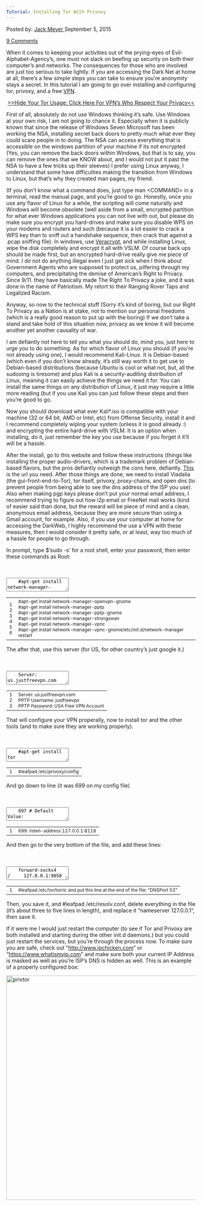 ```yaml
---
Tutorial: Installing Tor With Privoxy
---
```

<article class="post-listing post-10263 post type-post status-publish format-standard has-post-thumbnail hentry  tag-installing tag-privoxy tag-tor tag-tutorial">
<div class="post-inner">
<span>Posted by: <a href="https://www.deepdotweb.com/author/jackmeyer/" title="">Jack Meyer </a></span>
<span>September 5, 2015</span>

<span><a href="https://www.deepdotweb.com/2015/09/05/tutorial-installing-tor-with-privoxy/#comments">9 Comments</a></span>


<p>When it comes to keeping your activities out of the prying-eyes of Evil-Alphabet-Agency&#8217;s, one must not slack on beefing up security on both their computer&#8217;s and networks. The consequences for those who are involved are just too serious to take lightly. If you are accessing the Dark Net at home at all, there&#8217;s a few simple steps you can take to ensure you&#8217;re anonymity stays a secret. In this tutorial I am going to go over installing and configuring tor, privoxy, and a free <a href="https://www.deepdotweb.com/vpn-comparison-chart/">VPN</a>.</p>
<p style="text-align: center;"><a href="https://www.deepdotweb.com/vpn-comparison-chart/">&gt;&gt;Hide Your Tor Usage: Click Here For VPN&#8217;s Who Respect Your Privacy&lt;&lt;</a></p>
<p>First of all, absolutely do not use Windows thinking it&#8217;s safe. Use Windows at your own risk, I am not going to chance it. Especially when it is publicly known that since the release of Windows Seven Microsoft has been working the NSA, installing secret back doors to pretty much what ever they could scare people in to doing. The NSA can access everything that is accessible on the windows partition of your machine if its not encrypted (Yes, you can remove the back doors within Windows, but that is to say, you can remove the ones that we KNOW about, and I would not put it past the NSA to have a few tricks up their sleeves) I prefer using Linux anyway, I understand that some have difficulties making the transition from Windows to Linux, but that&#8217;s why they created man pages, my friend.</p>
<p>(If you don&#8217;t know what a command does, just type man &lt;COMMAND&gt; in a terminal, read the manual page, and you&#8217;re good to go. Honestly, once you use any flavor of Linux for a while, the scripting will come naturally and Windows will become obsolete (well aside from a small, encrypted partition for what ever Windows applications you can not live with out, but please do make sure you encrypt you hard-drives and make sure you disable WPS on your modems and routers and such (because it is a lot easier to crack a WPS key than to sniff out a handshake sequence, then crack that against a .pcap sniffing file). In windows, use <a href="http://www.deepdotweb.com/2015/02/09/veracrypt-tutorial-how-to-encrypt-usb-drive/">Veracrypt</a>, and while installing Linux, wipe the disk completely and encrypt it all with VSLM. Of course back ups should be made first, but an encrypted hard-drive really give me piece of mind. I do not do anything illegal even I just get sick when I think about Government Agents who are supposed to protect us, pilfering through my computers, and precipitating the demise of American&#8217;s Right to Privacy. Since 9/11. they have basically made The Right To Privacy a joke, and it was done in the name of Patriotism. My retort to their Ranging Rover Taps and Legalized Racism.</p>
<p>Anyway, so now to the technical stuff (Sorry it&#8217;s kind of boring, but our Right To Privacy as a Nation is at stake, not to mention our personal freedoms (which is a really good reason to put up with the boring) If we don&#8217;t take a stand and take hold of this situation now, privacy as we know it will become another yet another causality of war.</p>
<p>I am defiantly not here to tell you what you should do, mind you, just here to urge you to do something. As for which flavor of Linux you should (if you&#8217;re not already using one), I would recommend Kali-Linux. It is Debian-based (which even if you don&#8217;t know already, it&#8217;s still way worth it to get use to Debian-based distributions (because Ubuntu is cool or what not, but, all the sudooing is tiresome) and plus Kali is a security-auditing distribution of Linux, meaning it can easily achieve the things we need it for. You can install the same things on any distribution of Linux, it just may require a little more reading (but if you use Kali you can just follow these steps and then you&#8217;re good to go.</p>
<p>Now you should download what ever Kali*.iso is compatible with your machine (32 or 64 bit, AMD or Intel, etc) from Offense Security, install it and I recommend completely wiping your system (unless it is good already :) and encrypting the entire hard-drive with VSLM. It is an option when installing, do it, just remember the key you use because if you forget it it&#8217;ll will be a hassle.</p>
<p>After the install, go to this website and follow these instructions (things like installing the proper audio-drivers, which is a trademark problem of Debian-based flavors, but the pros defiantly outweigh the cons here, defiantly. <a href="http://www.blackmoreops.com/2014/03/03/20-things-installing-kali-linux/">This</a> is the url you need. After those things are done, we need to install Viadalia (the gui-front-end-to-Tor), tor itself, privoxy, proxy-chains, and open dns (to prevent people from being able to see the dns address of the ISP you use). Also when making pgp keys please don&#8217;t put your normal email address, I recommend trying to figure out how i2p email or FreeNet mail works (kind of easier said than done, but the reward will be piece of mind and a clean, anonymous email address, because they are more secure than using a Gmail account, for example. Also, if you use your computer at home for accessing the DarkWeb, I highly recommend the use a VPN with these measures, then I would consider it pretty safe, or at least, way too much of a hassle for people to go through.</p>
<p>In prompt, type $&#8217;sudo -s&#8217; for a root shell, enter your password, then enter these commands as Root:</p>
<div id="crayon-594a69a4a8abf555659597" class="crayon-syntax crayon-theme-classic crayon-font-monaco crayon-os-pc print-yes notranslate" data-settings=" minimize scroll-mouseover" style=" margin-top: 12px; margin-bottom: 12px; font-size: 12px !important; line-height: 15px !important;">
<div class="crayon-toolbar" data-settings=" mouseover overlay hide delay" style="font-size: 12px !important;height: 18px !important; line-height: 18px !important;"><span class="crayon-title"></span>
<div class="crayon-tools" style="font-size: 12px !important;height: 18px !important; line-height: 18px !important;"><div class="crayon-button crayon-nums-button" title="Toggle Line Numbers"><div class="crayon-button-icon"></div></div><div class="crayon-button crayon-plain-button" title="Toggle Plain Code"><div class="crayon-button-icon"></div></div><div class="crayon-button crayon-wrap-button" title="Toggle Line Wrap"><div class="crayon-button-icon"></div></div><div class="crayon-button crayon-expand-button" title="Expand Code"><div class="crayon-button-icon"></div></div><div class="crayon-button crayon-copy-button" title="Copy"><div class="crayon-button-icon"></div></div><div class="crayon-button crayon-popup-button" title="Open Code In New Window"><div class="crayon-button-icon"></div></div></div></div>
<div class="crayon-info" style="min-height: 16.8px !important; line-height: 16.8px !important;"></div>
<div class="crayon-plain-wrap"><textarea wrap="soft" class="crayon-plain print-no" data-settings="dblclick" readonly style="-moz-tab-size:4; -o-tab-size:4; -webkit-tab-size:4; tab-size:4; font-size: 12px !important; line-height: 15px !important;">
    #apt-get install network-manager-openvpn-gnome
    #apt-get install network-manager-pptp
    #apt-get install network-manager-pptp-gnome
    #apt-get install network-manager-strongswan
    #apt-get install network-manager-vpnc
    #apt-get install network-manager-vpnc-gnome/etc/init.d/network-manager restart</textarea></div>
<div class="crayon-main" style="">
<table class="crayon-table">
<tr class="crayon-row">
<td class="crayon-nums " data-settings="show">
<div class="crayon-nums-content" style="font-size: 12px !important; line-height: 15px !important;"><div class="crayon-num" data-line="crayon-594a69a4a8abf555659597-1">1</div><div class="crayon-num crayon-striped-num" data-line="crayon-594a69a4a8abf555659597-2">2</div><div class="crayon-num" data-line="crayon-594a69a4a8abf555659597-3">3</div><div class="crayon-num crayon-striped-num" data-line="crayon-594a69a4a8abf555659597-4">4</div><div class="crayon-num" data-line="crayon-594a69a4a8abf555659597-5">5</div><div class="crayon-num crayon-striped-num" data-line="crayon-594a69a4a8abf555659597-6">6</div></div>
</td>
<td class="crayon-code"><div class="crayon-pre" style="font-size: 12px !important; line-height: 15px !important; -moz-tab-size:4; -o-tab-size:4; -webkit-tab-size:4; tab-size:4;"><div class="crayon-line" id="crayon-594a69a4a8abf555659597-1"><span class="crayon-p">#apt-get install network-manager-openvpn-gnome</span></div><div class="crayon-line crayon-striped-line" id="crayon-594a69a4a8abf555659597-2"><span class="crayon-p">#apt-get install network-manager-pptp</span></div><div class="crayon-line" id="crayon-594a69a4a8abf555659597-3"><span class="crayon-p">#apt-get install network-manager-pptp-gnome</span></div><div class="crayon-line crayon-striped-line" id="crayon-594a69a4a8abf555659597-4"><span class="crayon-p">#apt-get install network-manager-strongswan</span></div><div class="crayon-line" id="crayon-594a69a4a8abf555659597-5"><span class="crayon-p">#apt-get install network-manager-vpnc</span></div><div class="crayon-line crayon-striped-line" id="crayon-594a69a4a8abf555659597-6"><span class="crayon-p">#apt-get install network-manager-vpnc-gnome/etc/init.d/network-manager restart</span></div></div></td>
</tr>
</table>
</div>
</div>
    
<p>
    The after that, use this server (for US, for other country&#8217;s just google it.)</p>
<div id="crayon-594a69a4a8aca798671939" class="crayon-syntax crayon-theme-classic crayon-font-monaco crayon-os-pc print-yes notranslate" data-settings=" minimize scroll-mouseover" style=" margin-top: 12px; margin-bottom: 12px; font-size: 12px !important; line-height: 15px !important;">
<div class="crayon-toolbar" data-settings=" mouseover overlay hide delay" style="font-size: 12px !important;height: 18px !important; line-height: 18px !important;"><span class="crayon-title"></span>
<div class="crayon-tools" style="font-size: 12px !important;height: 18px !important; line-height: 18px !important;"><div class="crayon-button crayon-nums-button" title="Toggle Line Numbers"><div class="crayon-button-icon"></div></div><div class="crayon-button crayon-plain-button" title="Toggle Plain Code"><div class="crayon-button-icon"></div></div><div class="crayon-button crayon-wrap-button" title="Toggle Line Wrap"><div class="crayon-button-icon"></div></div><div class="crayon-button crayon-expand-button" title="Expand Code"><div class="crayon-button-icon"></div></div><div class="crayon-button crayon-copy-button" title="Copy"><div class="crayon-button-icon"></div></div><div class="crayon-button crayon-popup-button" title="Open Code In New Window"><div class="crayon-button-icon"></div></div></div></div>
<div class="crayon-info" style="min-height: 16.8px !important; line-height: 16.8px !important;"></div>
<div class="crayon-plain-wrap"><textarea wrap="soft" class="crayon-plain print-no" data-settings="dblclick" readonly style="-moz-tab-size:4; -o-tab-size:4; -webkit-tab-size:4; tab-size:4; font-size: 12px !important; line-height: 15px !important;">
    Server: us.justfreevpn.com
    PPTP Username: justfreevpn
    PPTP Password: USA Free VPN Account</textarea></div>
<div class="crayon-main" style="">
<table class="crayon-table">
<tr class="crayon-row">
<td class="crayon-nums " data-settings="show">
<div class="crayon-nums-content" style="font-size: 12px !important; line-height: 15px !important;"><div class="crayon-num" data-line="crayon-594a69a4a8aca798671939-1">1</div><div class="crayon-num crayon-striped-num" data-line="crayon-594a69a4a8aca798671939-2">2</div><div class="crayon-num" data-line="crayon-594a69a4a8aca798671939-3">3</div></div>
</td>
<td class="crayon-code"><div class="crayon-pre" style="font-size: 12px !important; line-height: 15px !important; -moz-tab-size:4; -o-tab-size:4; -webkit-tab-size:4; tab-size:4;"><div class="crayon-line" id="crayon-594a69a4a8aca798671939-1"><span class="crayon-v">Server</span><span class="crayon-o">:</span><span class="crayon-h"> </span><span class="crayon-v">us</span><span class="crayon-sy">.</span><span class="crayon-v">justfreevpn</span><span class="crayon-sy">.</span><span class="crayon-e">com</span></div><div class="crayon-line crayon-striped-line" id="crayon-594a69a4a8aca798671939-2"><span class="crayon-e">PPTP </span><span class="crayon-v">Username</span><span class="crayon-o">:</span><span class="crayon-h"> </span><span class="crayon-e">justfreevpn</span></div><div class="crayon-line" id="crayon-594a69a4a8aca798671939-3"><span class="crayon-e">PPTP </span><span class="crayon-v">Password</span><span class="crayon-o">:</span><span class="crayon-h"> </span><span class="crayon-e">USA </span><span class="crayon-e">Free </span><span class="crayon-e">VPN </span><span class="crayon-v">Account</span></div></div></td>
</tr>
</table>
</div>
</div>
    
<p>
    That will configure your VPN properally, now to install tor and the other tools (and to make sure they are working properly).</p>
<div id="crayon-594a69a4a8ace431798435" class="crayon-syntax crayon-theme-classic crayon-font-monaco crayon-os-pc print-yes notranslate" data-settings=" minimize scroll-mouseover" style=" margin-top: 12px; margin-bottom: 12px; font-size: 12px !important; line-height: 15px !important;">
<div class="crayon-toolbar" data-settings=" mouseover overlay hide delay" style="font-size: 12px !important;height: 18px !important; line-height: 18px !important;"><span class="crayon-title"></span>
<div class="crayon-tools" style="font-size: 12px !important;height: 18px !important; line-height: 18px !important;"><div class="crayon-button crayon-nums-button" title="Toggle Line Numbers"><div class="crayon-button-icon"></div></div><div class="crayon-button crayon-plain-button" title="Toggle Plain Code"><div class="crayon-button-icon"></div></div><div class="crayon-button crayon-wrap-button" title="Toggle Line Wrap"><div class="crayon-button-icon"></div></div><div class="crayon-button crayon-expand-button" title="Expand Code"><div class="crayon-button-icon"></div></div><div class="crayon-button crayon-copy-button" title="Copy"><div class="crayon-button-icon"></div></div><div class="crayon-button crayon-popup-button" title="Open Code In New Window"><div class="crayon-button-icon"></div></div></div></div>
<div class="crayon-info" style="min-height: 16.8px !important; line-height: 16.8px !important;"></div>
<div class="crayon-plain-wrap"><textarea wrap="soft" class="crayon-plain print-no" data-settings="dblclick" readonly style="-moz-tab-size:4; -o-tab-size:4; -webkit-tab-size:4; tab-size:4; font-size: 12px !important; line-height: 15px !important;">
    #apt-get install tor
    
    #apt-get update
    
    #apt-get install privoxy
    
    #apt-get update
    
    #apt-get install vidalia
    
    #apt-get update</textarea></div>
<div class="crayon-main" style="">
<table class="crayon-table">
<tr class="crayon-row">
<td class="crayon-nums " data-settings="show">
<div class="crayon-nums-content" style="font-size: 12px !important; line-height: 15px !important;"><div class="crayon-num" data-line="crayon-594a69a4a8ace431798435-1">1</div><div class="crayon-num crayon-striped-num" data-line="crayon-594a69a4a8ace431798435-2">2</div><div class="crayon-num" data-line="crayon-594a69a4a8ace431798435-3">3</div><div class="crayon-num crayon-striped-num" data-line="crayon-594a69a4a8ace431798435-4">4</div><div class="crayon-num" data-line="crayon-594a69a4a8ace431798435-5">5</div><div class="crayon-num crayon-striped-num" data-line="crayon-594a69a4a8ace431798435-6">6</div><div class="crayon-num" data-line="crayon-594a69a4a8ace431798435-7">7</div><div class="crayon-num crayon-striped-num" data-line="crayon-594a69a4a8ace431798435-8">8</div><div class="crayon-num" data-line="crayon-594a69a4a8ace431798435-9">9</div><div class="crayon-num crayon-striped-num" data-line="crayon-594a69a4a8ace431798435-10">10</div><div class="crayon-num" data-line="crayon-594a69a4a8ace431798435-11">11</div></div>
</td>
<td class="crayon-code"><div class="crayon-pre" style="font-size: 12px !important; line-height: 15px !important; -moz-tab-size:4; -o-tab-size:4; -webkit-tab-size:4; tab-size:4;"><div class="crayon-line" id="crayon-594a69a4a8ace431798435-1"><span class="crayon-p">#apt-get install tor</span></div><div class="crayon-line crayon-striped-line" id="crayon-594a69a4a8ace431798435-2">&nbsp;</div><div class="crayon-line" id="crayon-594a69a4a8ace431798435-3"><span class="crayon-p">#apt-get update</span></div><div class="crayon-line crayon-striped-line" id="crayon-594a69a4a8ace431798435-4">&nbsp;</div><div class="crayon-line" id="crayon-594a69a4a8ace431798435-5"><span class="crayon-p">#apt-get install privoxy</span></div><div class="crayon-line crayon-striped-line" id="crayon-594a69a4a8ace431798435-6">&nbsp;</div><div class="crayon-line" id="crayon-594a69a4a8ace431798435-7"><span class="crayon-p">#apt-get update</span></div><div class="crayon-line crayon-striped-line" id="crayon-594a69a4a8ace431798435-8">&nbsp;</div><div class="crayon-line" id="crayon-594a69a4a8ace431798435-9"><span class="crayon-p">#apt-get install vidalia</span></div><div class="crayon-line crayon-striped-line" id="crayon-594a69a4a8ace431798435-10">&nbsp;</div><div class="crayon-line" id="crayon-594a69a4a8ace431798435-11"><span class="crayon-p">#apt-get update</span></div></div></td>
</tr>
</table>
</div>
</div>
    
<p>
    Now, we have to edit a configureation file, simply type</p>
<div id="crayon-594a69a4a8ad1671016623" class="crayon-syntax crayon-theme-classic crayon-font-monaco crayon-os-pc print-yes notranslate" data-settings=" minimize scroll-mouseover" style=" margin-top: 12px; margin-bottom: 12px; font-size: 12px !important; line-height: 15px !important;">
<div class="crayon-toolbar" data-settings=" mouseover overlay hide delay" style="font-size: 12px !important;height: 18px !important; line-height: 18px !important;"><span class="crayon-title"></span>
<div class="crayon-tools" style="font-size: 12px !important;height: 18px !important; line-height: 18px !important;"><div class="crayon-button crayon-nums-button" title="Toggle Line Numbers"><div class="crayon-button-icon"></div></div><div class="crayon-button crayon-plain-button" title="Toggle Plain Code"><div class="crayon-button-icon"></div></div><div class="crayon-button crayon-wrap-button" title="Toggle Line Wrap"><div class="crayon-button-icon"></div></div><div class="crayon-button crayon-expand-button" title="Expand Code"><div class="crayon-button-icon"></div></div><div class="crayon-button crayon-copy-button" title="Copy"><div class="crayon-button-icon"></div></div><div class="crayon-button crayon-popup-button" title="Open Code In New Window"><div class="crayon-button-icon"></div></div></div></div>
<div class="crayon-info" style="min-height: 16.8px !important; line-height: 16.8px !important;"></div>
<div class="crayon-plain-wrap"><textarea wrap="soft" class="crayon-plain print-no" data-settings="dblclick" readonly style="-moz-tab-size:4; -o-tab-size:4; -webkit-tab-size:4; tab-size:4; font-size: 12px !important; line-height: 15px !important;">
    #leafpad /etc/privoxy/config</textarea></div>
<div class="crayon-main" style="">
<table class="crayon-table">
<tr class="crayon-row">
<td class="crayon-nums " data-settings="show">
<div class="crayon-nums-content" style="font-size: 12px !important; line-height: 15px !important;"><div class="crayon-num" data-line="crayon-594a69a4a8ad1671016623-1">1</div></div>
</td>
<td class="crayon-code"><div class="crayon-pre" style="font-size: 12px !important; line-height: 15px !important; -moz-tab-size:4; -o-tab-size:4; -webkit-tab-size:4; tab-size:4;"><div class="crayon-line" id="crayon-594a69a4a8ad1671016623-1"><span class="crayon-p">#leafpad /etc/privoxy/config</span></div></div></td>
</tr>
</table>
</div>
</div>
    
<p>
    And go down to line (it was 699 on my config file)</p>
<div id="crayon-594a69a4a8ad4119425151" class="crayon-syntax crayon-theme-classic crayon-font-monaco crayon-os-pc print-yes notranslate" data-settings=" minimize scroll-mouseover" style=" margin-top: 12px; margin-bottom: 12px; font-size: 12px !important; line-height: 15px !important;">
<div class="crayon-toolbar" data-settings=" mouseover overlay hide delay" style="font-size: 12px !important;height: 18px !important; line-height: 18px !important;"><span class="crayon-title"></span>
<div class="crayon-tools" style="font-size: 12px !important;height: 18px !important; line-height: 18px !important;"><div class="crayon-button crayon-nums-button" title="Toggle Line Numbers"><div class="crayon-button-icon"></div></div><div class="crayon-button crayon-plain-button" title="Toggle Plain Code"><div class="crayon-button-icon"></div></div><div class="crayon-button crayon-wrap-button" title="Toggle Line Wrap"><div class="crayon-button-icon"></div></div><div class="crayon-button crayon-expand-button" title="Expand Code"><div class="crayon-button-icon"></div></div><div class="crayon-button crayon-copy-button" title="Copy"><div class="crayon-button-icon"></div></div><div class="crayon-button crayon-popup-button" title="Open Code In New Window"><div class="crayon-button-icon"></div></div></div></div>
<div class="crayon-info" style="min-height: 16.8px !important; line-height: 16.8px !important;"></div>
<div class="crayon-plain-wrap"><textarea wrap="soft" class="crayon-plain print-no" data-settings="dblclick" readonly style="-moz-tab-size:4; -o-tab-size:4; -webkit-tab-size:4; tab-size:4; font-size: 12px !important; line-height: 15px !important;">
    697 # Default Value:
    
    698 #
    
    699 # 127.0.0.1:8118
    
    700 #</textarea></div>
<div class="crayon-main" style="">
<table class="crayon-table">
<tr class="crayon-row">
<td class="crayon-nums " data-settings="show">
<div class="crayon-nums-content" style="font-size: 12px !important; line-height: 15px !important;"><div class="crayon-num" data-line="crayon-594a69a4a8ad4119425151-1">1</div><div class="crayon-num crayon-striped-num" data-line="crayon-594a69a4a8ad4119425151-2">2</div><div class="crayon-num" data-line="crayon-594a69a4a8ad4119425151-3">3</div><div class="crayon-num crayon-striped-num" data-line="crayon-594a69a4a8ad4119425151-4">4</div><div class="crayon-num" data-line="crayon-594a69a4a8ad4119425151-5">5</div><div class="crayon-num crayon-striped-num" data-line="crayon-594a69a4a8ad4119425151-6">6</div><div class="crayon-num" data-line="crayon-594a69a4a8ad4119425151-7">7</div></div>
</td>
<td class="crayon-code"><div class="crayon-pre" style="font-size: 12px !important; line-height: 15px !important; -moz-tab-size:4; -o-tab-size:4; -webkit-tab-size:4; tab-size:4;"><div class="crayon-line" id="crayon-594a69a4a8ad4119425151-1"><span class="crayon-cn">697</span><span class="crayon-h"> </span><span class="crayon-p"># Default Value:</span></div><div class="crayon-line crayon-striped-line" id="crayon-594a69a4a8ad4119425151-2">&nbsp;</div><div class="crayon-line" id="crayon-594a69a4a8ad4119425151-3"><span class="crayon-cn">698</span><span class="crayon-h"> </span><span class="crayon-p">#</span></div><div class="crayon-line crayon-striped-line" id="crayon-594a69a4a8ad4119425151-4">&nbsp;</div><div class="crayon-line" id="crayon-594a69a4a8ad4119425151-5"><span class="crayon-cn">699</span><span class="crayon-h"> </span><span class="crayon-p"># 127.0.0.1:8118</span></div><div class="crayon-line crayon-striped-line" id="crayon-594a69a4a8ad4119425151-6">&nbsp;</div><div class="crayon-line" id="crayon-594a69a4a8ad4119425151-7"><span class="crayon-cn">700</span><span class="crayon-h"> </span><span class="crayon-p">#</span></div></div></td>
</tr>
</table>
</div>
</div>
    
<p>
    Now, take the # sign out of line 699 and make it read</p>
<div id="crayon-594a69a4a8ad7856459223" class="crayon-syntax crayon-theme-classic crayon-font-monaco crayon-os-pc print-yes notranslate" data-settings=" minimize scroll-mouseover" style=" margin-top: 12px; margin-bottom: 12px; font-size: 12px !important; line-height: 15px !important;">
<div class="crayon-toolbar" data-settings=" mouseover overlay hide delay" style="font-size: 12px !important;height: 18px !important; line-height: 18px !important;"><span class="crayon-title"></span>
<div class="crayon-tools" style="font-size: 12px !important;height: 18px !important; line-height: 18px !important;"><div class="crayon-button crayon-nums-button" title="Toggle Line Numbers"><div class="crayon-button-icon"></div></div><div class="crayon-button crayon-plain-button" title="Toggle Plain Code"><div class="crayon-button-icon"></div></div><div class="crayon-button crayon-wrap-button" title="Toggle Line Wrap"><div class="crayon-button-icon"></div></div><div class="crayon-button crayon-expand-button" title="Expand Code"><div class="crayon-button-icon"></div></div><div class="crayon-button crayon-copy-button" title="Copy"><div class="crayon-button-icon"></div></div><div class="crayon-button crayon-popup-button" title="Open Code In New Window"><div class="crayon-button-icon"></div></div></div></div>
<div class="crayon-info" style="min-height: 16.8px !important; line-height: 16.8px !important;"></div>
<div class="crayon-plain-wrap"><textarea wrap="soft" class="crayon-plain print-no" data-settings="dblclick" readonly style="-moz-tab-size:4; -o-tab-size:4; -webkit-tab-size:4; tab-size:4; font-size: 12px !important; line-height: 15px !important;">
    699: listen-address 127.0.0.1:8118</textarea></div>
<div class="crayon-main" style="">
<table class="crayon-table">
<tr class="crayon-row">
<td class="crayon-nums " data-settings="show">
<div class="crayon-nums-content" style="font-size: 12px !important; line-height: 15px !important;"><div class="crayon-num" data-line="crayon-594a69a4a8ad7856459223-1">1</div></div>
</td>
<td class="crayon-code"><div class="crayon-pre" style="font-size: 12px !important; line-height: 15px !important; -moz-tab-size:4; -o-tab-size:4; -webkit-tab-size:4; tab-size:4;"><div class="crayon-line" id="crayon-594a69a4a8ad7856459223-1"><span class="crayon-cn">699</span><span class="crayon-o">:</span><span class="crayon-h"> </span><span class="crayon-v">listen</span><span class="crayon-o">-</span><span class="crayon-i">address</span><span class="crayon-h"> </span><span class="crayon-cn">127.0.0.1</span><span class="crayon-o">:</span><span class="crayon-cn">8118</span></div></div></td>
</tr>
</table>
</div>
</div>
    
<p>
    And then go to the very bottom of the file, and add these lines:</p>
<div id="crayon-594a69a4a8adb483214357" class="crayon-syntax crayon-theme-classic crayon-font-monaco crayon-os-pc print-yes notranslate" data-settings=" minimize scroll-mouseover" style=" margin-top: 12px; margin-bottom: 12px; font-size: 12px !important; line-height: 15px !important;">
<div class="crayon-toolbar" data-settings=" mouseover overlay hide delay" style="font-size: 12px !important;height: 18px !important; line-height: 18px !important;"><span class="crayon-title"></span>
<div class="crayon-tools" style="font-size: 12px !important;height: 18px !important; line-height: 18px !important;"><div class="crayon-button crayon-nums-button" title="Toggle Line Numbers"><div class="crayon-button-icon"></div></div><div class="crayon-button crayon-plain-button" title="Toggle Plain Code"><div class="crayon-button-icon"></div></div><div class="crayon-button crayon-wrap-button" title="Toggle Line Wrap"><div class="crayon-button-icon"></div></div><div class="crayon-button crayon-expand-button" title="Expand Code"><div class="crayon-button-icon"></div></div><div class="crayon-button crayon-copy-button" title="Copy"><div class="crayon-button-icon"></div></div><div class="crayon-button crayon-popup-button" title="Open Code In New Window"><div class="crayon-button-icon"></div></div></div></div>
<div class="crayon-info" style="min-height: 16.8px !important; line-height: 16.8px !important;"></div>
<div class="crayon-plain-wrap"><textarea wrap="soft" class="crayon-plain print-no" data-settings="dblclick" readonly style="-moz-tab-size:4; -o-tab-size:4; -webkit-tab-size:4; tab-size:4; font-size: 12px !important; line-height: 15px !important;">
    forward-socks4     /     127.0.0.1:9050 .
    
    forwardsocks4a   /     127.0.0.1:9050 .</textarea></div>
<div class="crayon-main" style="">
<table class="crayon-table">
<tr class="crayon-row">
<td class="crayon-nums " data-settings="show">
<div class="crayon-nums-content" style="font-size: 12px !important; line-height: 15px !important;"><div class="crayon-num" data-line="crayon-594a69a4a8adb483214357-1">1</div><div class="crayon-num crayon-striped-num" data-line="crayon-594a69a4a8adb483214357-2">2</div><div class="crayon-num" data-line="crayon-594a69a4a8adb483214357-3">3</div></div>
</td>
<td class="crayon-code"><div class="crayon-pre" style="font-size: 12px !important; line-height: 15px !important; -moz-tab-size:4; -o-tab-size:4; -webkit-tab-size:4; tab-size:4;"><div class="crayon-line" id="crayon-594a69a4a8adb483214357-1"><span class="crayon-v">forward</span><span class="crayon-o">-</span><span class="crayon-v">socks4</span><span class="crayon-h">&nbsp;&nbsp;&nbsp;&nbsp; </span><span class="crayon-o">/</span><span class="crayon-h">&nbsp;&nbsp;&nbsp;&nbsp; </span><span class="crayon-cn">127.0.0.1</span><span class="crayon-o">:</span><span class="crayon-cn">9050</span><span class="crayon-h"> </span><span class="crayon-sy">.</span></div><div class="crayon-line crayon-striped-line" id="crayon-594a69a4a8adb483214357-2">&nbsp;</div><div class="crayon-line" id="crayon-594a69a4a8adb483214357-3"><span class="crayon-v">forwardsocks4a</span><span class="crayon-h">&nbsp;&nbsp; </span><span class="crayon-o">/</span><span class="crayon-h">&nbsp;&nbsp;&nbsp;&nbsp; </span><span class="crayon-cn">127.0.0.1</span><span class="crayon-o">:</span><span class="crayon-cn">9050</span><span class="crayon-h"> </span><span class="crayon-sy">.</span></div></div></td>
</tr>
</table>
</div>
</div>
    
<p>
    *Make sure you put a period at the end of the address:port combination. (Copying and pasting would probably be how I would do it) I forgot that once and it took a while to realize what I had done wrong. We are almsost finished! Now Type,</p>
<div id="crayon-594a69a4a8ade411959807" class="crayon-syntax crayon-theme-classic crayon-font-monaco crayon-os-pc print-yes notranslate" data-settings=" minimize scroll-mouseover" style=" margin-top: 12px; margin-bottom: 12px; font-size: 12px !important; line-height: 15px !important;">
<div class="crayon-toolbar" data-settings=" mouseover overlay hide delay" style="font-size: 12px !important;height: 18px !important; line-height: 18px !important;"><span class="crayon-title"></span>
<div class="crayon-tools" style="font-size: 12px !important;height: 18px !important; line-height: 18px !important;"><div class="crayon-button crayon-nums-button" title="Toggle Line Numbers"><div class="crayon-button-icon"></div></div><div class="crayon-button crayon-plain-button" title="Toggle Plain Code"><div class="crayon-button-icon"></div></div><div class="crayon-button crayon-wrap-button" title="Toggle Line Wrap"><div class="crayon-button-icon"></div></div><div class="crayon-button crayon-expand-button" title="Expand Code"><div class="crayon-button-icon"></div></div><div class="crayon-button crayon-copy-button" title="Copy"><div class="crayon-button-icon"></div></div><div class="crayon-button crayon-popup-button" title="Open Code In New Window"><div class="crayon-button-icon"></div></div></div></div>
<div class="crayon-info" style="min-height: 16.8px !important; line-height: 16.8px !important;"></div>
<div class="crayon-plain-wrap"><textarea wrap="soft" class="crayon-plain print-no" data-settings="dblclick" readonly style="-moz-tab-size:4; -o-tab-size:4; -webkit-tab-size:4; tab-size:4; font-size: 12px !important; line-height: 15px !important;">
    #leafpad /etc/tor/torrc
    
    #service privoxy stop &amp;&amp; service tor stop
    
    #service privoxy start &amp;&amp; service tor start-tor</textarea></div>
<div class="crayon-main" style="">
<table class="crayon-table">
<tr class="crayon-row">
<td class="crayon-nums " data-settings="show">
<div class="crayon-nums-content" style="font-size: 12px !important; line-height: 15px !important;"><div class="crayon-num" data-line="crayon-594a69a4a8ade411959807-1">1</div><div class="crayon-num crayon-striped-num" data-line="crayon-594a69a4a8ade411959807-2">2</div><div class="crayon-num" data-line="crayon-594a69a4a8ade411959807-3">3</div><div class="crayon-num crayon-striped-num" data-line="crayon-594a69a4a8ade411959807-4">4</div><div class="crayon-num" data-line="crayon-594a69a4a8ade411959807-5">5</div></div>
</td>
<td class="crayon-code"><div class="crayon-pre" style="font-size: 12px !important; line-height: 15px !important; -moz-tab-size:4; -o-tab-size:4; -webkit-tab-size:4; tab-size:4;"><div class="crayon-line" id="crayon-594a69a4a8ade411959807-1"><span class="crayon-p">#leafpad /etc/tor/torrc</span></div><div class="crayon-line crayon-striped-line" id="crayon-594a69a4a8ade411959807-2">&nbsp;</div><div class="crayon-line" id="crayon-594a69a4a8ade411959807-3"><span class="crayon-p">#service privoxy stop &amp;&amp; service tor stop</span></div><div class="crayon-line crayon-striped-line" id="crayon-594a69a4a8ade411959807-4">&nbsp;</div><div class="crayon-line" id="crayon-594a69a4a8ade411959807-5"><span class="crayon-p">#service privoxy start &amp;&amp; service tor start-tor</span></div></div></td>
</tr>
</table>
</div>
</div>
    
<p>
    Now, you need to set you browser to use the proxy (or just download the add-on FoxyProxyStandart and once installed Go &gt; File &gt; Tor Wizard, and just choose the options that come (all you have to is hit enter, then chose that proxy configuration you just made, and go to Google and search am I using Tor. Assuming you were successful, there is just one last step.</p>
<div id="crayon-594a69a4a8ae2038189170" class="crayon-syntax crayon-theme-classic crayon-font-monaco crayon-os-pc print-yes notranslate" data-settings=" minimize scroll-mouseover" style=" margin-top: 12px; margin-bottom: 12px; font-size: 12px !important; line-height: 15px !important;">
<div class="crayon-toolbar" data-settings=" mouseover overlay hide delay" style="font-size: 12px !important;height: 18px !important; line-height: 18px !important;"><span class="crayon-title"></span>
<div class="crayon-tools" style="font-size: 12px !important;height: 18px !important; line-height: 18px !important;"><div class="crayon-button crayon-nums-button" title="Toggle Line Numbers"><div class="crayon-button-icon"></div></div><div class="crayon-button crayon-plain-button" title="Toggle Plain Code"><div class="crayon-button-icon"></div></div><div class="crayon-button crayon-wrap-button" title="Toggle Line Wrap"><div class="crayon-button-icon"></div></div><div class="crayon-button crayon-expand-button" title="Expand Code"><div class="crayon-button-icon"></div></div><div class="crayon-button crayon-copy-button" title="Copy"><div class="crayon-button-icon"></div></div><div class="crayon-button crayon-popup-button" title="Open Code In New Window"><div class="crayon-button-icon"></div></div></div></div>
<div class="crayon-info" style="min-height: 16.8px !important; line-height: 16.8px !important;"></div>
<div class="crayon-plain-wrap"><textarea wrap="soft" class="crayon-plain print-no" data-settings="dblclick" readonly style="-moz-tab-size:4; -o-tab-size:4; -webkit-tab-size:4; tab-size:4; font-size: 12px !important; line-height: 15px !important;">
    #leafpad /etc/tor/torric and put this line at the end of the file: “DNSPort 53”</textarea></div>
<div class="crayon-main" style="">
<table class="crayon-table">
<tr class="crayon-row">
<td class="crayon-nums " data-settings="show">
<div class="crayon-nums-content" style="font-size: 12px !important; line-height: 15px !important;"><div class="crayon-num" data-line="crayon-594a69a4a8ae2038189170-1">1</div></div>
</td>
<td class="crayon-code"><div class="crayon-pre" style="font-size: 12px !important; line-height: 15px !important; -moz-tab-size:4; -o-tab-size:4; -webkit-tab-size:4; tab-size:4;"><div class="crayon-line" id="crayon-594a69a4a8ae2038189170-1"><span class="crayon-p">#leafpad /etc/tor/torric and put this line at the end of the file: “DNSPort 53”</span></div></div></td>
</tr>
</table>
</div>
</div>
    
<p>
    Then, you save it, and #leafpad /etc/resolv.conf, delete everything in the file (it&#8217;s about three to five lines in length), and replace it “nameserver 127.0.0.1”, then save it.</p>
<p>If it were me I would just restart the computer (to see if Tor and Privoxy are both installed and starting during the other init.d daemons.) but you could just restart the services, but you&#8217;re through the process now. To make sure you are safe, check out “<a href="http://www.ipchicken.com/">http://www.ipchicken.com</a>” or “<a href="https://www.whatismyip.com/">https://www.whatismyip.com</a>” and make sure both your current IP Address is masked as well as you&#8217;re ISP&#8217;s DNS is hidden as well. This is an example of a properly configured box:</p>
<p><a href="/imgs/2015/05/privtor.png"><img class="aligncenter wp-image-10265" src="https://www.deepdotweb.com/wp-content/uploads/2015/05/privtor.png" alt="privtor" width="1058" height="595" srcset="https://www.deepdotweb.com/wp-content/uploads/2015/05/privtor.png 1366w, https://www.deepdotweb.com/wp-content/uploads/2015/05/privtor-300x169.png 300w, https://www.deepdotweb.com/wp-content/uploads/2015/05/privtor-1024x576.png 1024w" sizes="(max-width: 1058px) 100vw, 1058px"/></a></p>
</div>
<span style="display:none"><a href="https://www.deepdotweb.com/tag/installing/" rel="tag">installing</a> <a href="https://www.deepdotweb.com/tag/privoxy/" rel="tag">privoxy</a> <a href="https://www.deepdotweb.com/tag/tor/" rel="tag">tor</a> <a href="https://www.deepdotweb.com/tag/tutorial/" rel="tag">tutorial</a></span> <span style="display:none" class="updated">2015-09-05</span>
<div style="display:none" class="vcard author" itemprop="author" itemscope itemtype="http://schema.org/Person"><strong class="fn" itemprop="name"><a href="https://www.deepdotweb.com/author/jackmeyer/" title="Posts by Jack Meyer" rel="author">Jack Meyer</a></strong></div>
</div>
</article>

